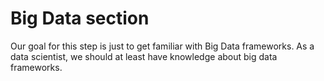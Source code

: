 # Big Data section 
Our goal for this step is just to get familiar with Big Data frameworks. As a data scientist, we should at least have knowledge about big data frameworks.
